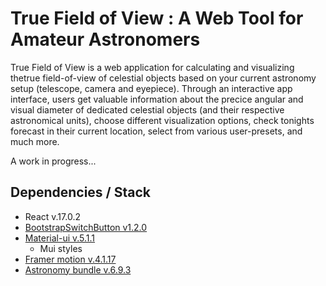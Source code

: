 # True Field of View : A Web Tool for Amateur Astronomers 
True Field of View is a web application for calculating and visualizing thetrue field-of-view of celestial objects based on your current astronomy setup (telescope, camera and eyepiece). Through an interactive app interface, users get valuable information about the precice angular and visual diameter of dedicated celestial objects (and their respective astronomical units), choose different visualization options, check tonights forecast in their current location, select from various user-presets, and much more.

A work in progress...

## Dependencies / Stack
* React v.17.0.2
* [BootstrapSwitchButton v1.2.0](https://www.npmjs.com/package/bootstrap-switch-button-react)
* [Material-ui v.5.1.1](https://mui.com/)
  * Mui styles 
* [Framer motion v.4.1.17](https://www.npmjs.com/package/framer-motion)
* [Astronomy bundle v.6.9.3](https://github.com/andrmoel/astronomy-bundle-js)
